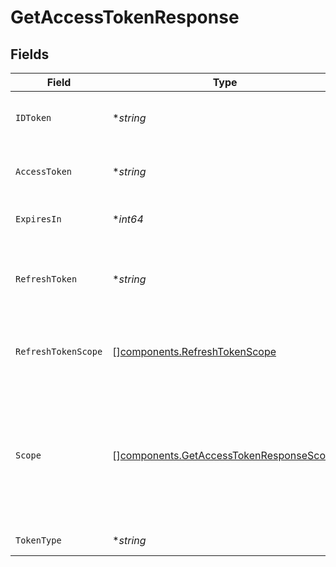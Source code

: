 # GetAccessTokenResponse


## Fields

| Field                                                                                                                                                                                               | Type                                                                                                                                                                                                | Required                                                                                                                                                                                            | Description                                                                                                                                                                                         |
| --------------------------------------------------------------------------------------------------------------------------------------------------------------------------------------------------- | --------------------------------------------------------------------------------------------------------------------------------------------------------------------------------------------------- | --------------------------------------------------------------------------------------------------------------------------------------------------------------------------------------------------- | --------------------------------------------------------------------------------------------------------------------------------------------------------------------------------------------------- |
| `IDToken`                                                                                                                                                                                           | **string*                                                                                                                                                                                           | :heavy_minus_sign:                                                                                                                                                                                  | A JWT token issued when the request includes the scope open_id.                                                                                                                                     |
| `AccessToken`                                                                                                                                                                                       | **string*                                                                                                                                                                                           | :heavy_minus_sign:                                                                                                                                                                                  | An access token you can use to make requests on behalf of a Bolt Account.                                                                                                                           |
| `ExpiresIn`                                                                                                                                                                                         | **int64*                                                                                                                                                                                            | :heavy_minus_sign:                                                                                                                                                                                  | Access token’s expiration in seconds.                                                                                                                                                               |
| `RefreshToken`                                                                                                                                                                                      | **string*                                                                                                                                                                                           | :heavy_minus_sign:                                                                                                                                                                                  | A refresh token you can use to issue a brand new access token without obtaining a new authorization code.                                                                                           |
| `RefreshTokenScope`                                                                                                                                                                                 | [][components.RefreshTokenScope](../../models/components/refreshtokenscope.md)                                                                                                                      | :heavy_minus_sign:                                                                                                                                                                                  | The scope granted to the refresh token. Currently this will always be bolt.account.view.                                                                                                            |
| `Scope`                                                                                                                                                                                             | [][components.GetAccessTokenResponseScope](../../models/components/getaccesstokenresponsescope.md)                                                                                                  | :heavy_minus_sign:                                                                                                                                                                                  | The scope granted to access token, depending on the scope granted to the authorization code as well as the scope parameter.<br/>Options include `bolt.account.manage`, `bolt.account.view`, `openid`.'<br/> |
| `TokenType`                                                                                                                                                                                         | **string*                                                                                                                                                                                           | :heavy_minus_sign:                                                                                                                                                                                  | The token_type will always be bearer.                                                                                                                                                               |